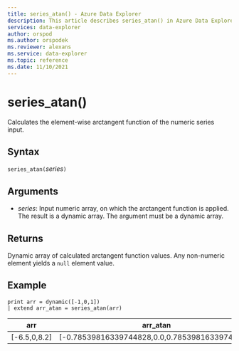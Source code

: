 ```yaml
---
title: series_atan() - Azure Data Explorer
description: This article describes series_atan() in Azure Data Explorer.
services: data-explorer
author: orspod
ms.author: orspodek
ms.reviewer: alexans
ms.service: data-explorer
ms.topic: reference
ms.date: 11/10/2021
---
```

# series_atan()

Calculates the element-wise arctangent function of the numeric series input.

## Syntax

`series_atan(`*series*`)`

## Arguments

* *series*: Input numeric array, on which the arctangent function is applied. The result is a dynamic array. The argument must be a dynamic array. 

## Returns

Dynamic array of calculated arctangent function values. Any non-numeric element yields a `null` element value.

## Example

<!-- csl: https://help.kusto.windows.net/Samples -->
```kusto
print arr = dynamic([-1,0,1])
| extend arr_atan = series_atan(arr)
```

|arr|arr_atan|
|---|---|
|[-6.5,0,8.2]|[-0.78539816339744828,0.0,0.78539816339744828]|
